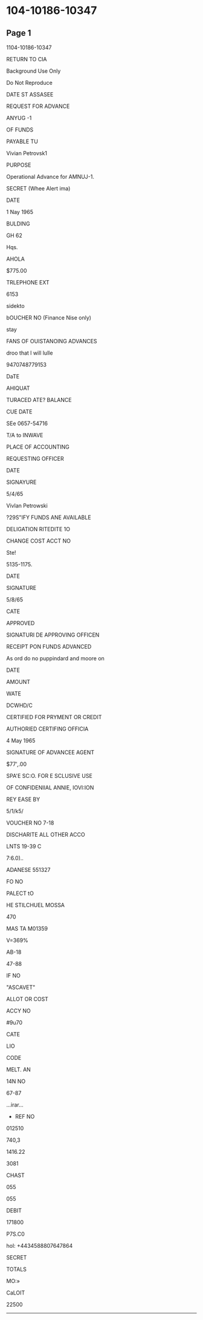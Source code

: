 # 104-10186-10347

## Page 1

1104-10186-10347

RETURN TO CIA

Background Use Only

Do Not Reproduce

DATE ST ASSASEE

REQUEST FOR ADVANCE

ANYUG -1

OF FUNDS

PAYABLE TU

Vivian Petrovsk1

PURPOSE

Operational Advance for AMNUJ-1.

SECRET (Whee Alert ima)

DATE

1 Nay 1965

BULDING

GH 62

Hqs.

AHOLA

$775.00

TRLEPHONE EXT

6153

sidekto

bOUCHER NO (Finance Nise only)

stay

FANS OF OUISTANOING ADVANCES

droo that l will lulle

9470748779153

DaTE

AHIQUAT

TURACED ATE? BALANCE

CUE DATE

SEe 0657-54716

T/A to INWAVE

PLACE OF ACCOUNTING

REQUESTING OFFICER

DATE

SIGNAYURE

5/4/65

Vivlan Petrowski

?29S"IFY FUNDS ANE AVAILABLE

DELIGATION RITEDITE 1O

CHANGE COST ACCT NO

Ste!

5135-1175.

DATE

SIGNATURE

5/8/65

CATE

APPROVED

SIGNATURI DE APPROVING OFFICEN

RECEIPT PON FUNDS ADVANCED

As ord do no puppindard and moore on

DATE

AMOUNT

WATE

DCWHD/C

CERTIFIED FOR PRYMENT OR CREDIT

AUTHORIED CERTIFING OFFICIA

4 May 1965

SIGNATURE OF ADVANCEE AGENT

$77',.00

SPA'E SC:O. FOR E SCLUSIVE USE

OF CONFIDENIIAL ANNIE, IOVI:ION

REY EASE BY

5/1/k5/

VOUCHER NO 7-18

DISCHARITE ALL OTHER ACCO

LNTS 19-39 C

7:6.0)..

ADANESE 551327

FO NO

PALECT tO

HE STILCHUEL MOSSA

470

MAS TA M01359

V=369%

AB-18

47-88

IF NO

"ASCAVET"

ALLOT OR COST

ACCY NO

#9u70

CATE

LIO

CODE

MELT. AN

14N NO

67-87

...irar...

* REF NO

012510

740,3

1416.22

3081

CHAST

055

055

DEBIT

171800

P7S.C0

hol: +4434588807647864

SECRET

TOTALS

MO:»

CaLOIT

22500

---


